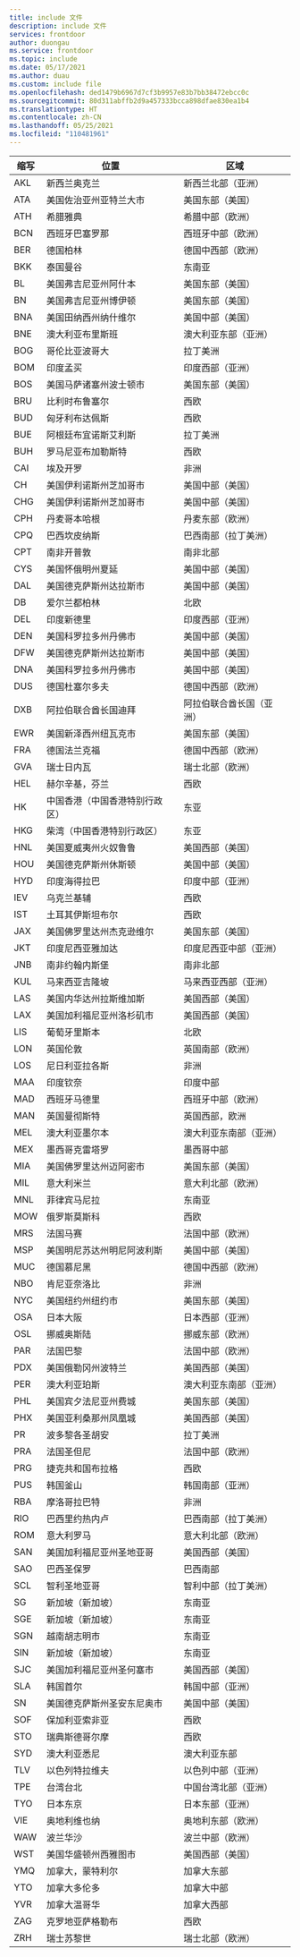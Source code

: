 ```yaml
---
title: include 文件
description: include 文件
services: frontdoor
author: duongau
ms.service: frontdoor
ms.topic: include
ms.date: 05/17/2021
ms.author: duau
ms.custom: include file
ms.openlocfilehash: ded1479b6967d7cf3b9957e83b7bb38472ebcc0c
ms.sourcegitcommit: 80d311abffb2d9a457333bcca898dfae830ea1b4
ms.translationtype: HT
ms.contentlocale: zh-CN
ms.lasthandoff: 05/25/2021
ms.locfileid: "110481961"
---
```

| 缩写 | 位置 | 区域 |
| --- | --- | --- |
| AKL | 新西兰奥克兰 | 新西兰北部（亚洲） |
| ATA | 美国佐治亚州亚特兰大市 | 美国东部（美国） |
| ATH | 希腊雅典 | 希腊中部（欧洲） |
| BCN | 西班牙巴塞罗那 | 西班牙中部（欧洲） |
| BER | 德国柏林 | 德国中西部（欧洲） |
| BKK | 泰国曼谷 | 东南亚 |
| BL  | 美国弗吉尼亚州阿什本 | 美国东部（美国） |
| BN  | 美国弗吉尼亚州博伊顿 | 美国东部（美国） |
| BNA | 美国田纳西州纳什维尔 | 美国中部（美国） |
| BNE | 澳大利亚布里斯班 | 澳大利亚东部（亚洲） |
| BOG | 哥伦比亚波哥大 | 拉丁美洲 |
| BOM | 印度孟买 | 印度西部（亚洲） |
| BOS | 美国马萨诸塞州波士顿市 | 美国东部（美国） |
| BRU | 比利时布鲁塞尔 | 西欧 |
| BUD | 匈牙利布达佩斯 | 西欧 |
| BUE | 阿根廷布宜诺斯艾利斯 | 拉丁美洲 |
| BUH | 罗马尼亚布加勒斯特 | 西欧 |
| CAI | 埃及开罗 | 非洲 |
| CH  | 美国伊利诺斯州芝加哥市 | 美国中部（美国） |
| CHG | 美国伊利诺斯州芝加哥市 | 美国中部（美国） |
| CPH | 丹麦哥本哈根 | 丹麦东部（欧洲） |
| CPQ | 巴西坎皮纳斯 | 巴西南部（拉丁美洲） |
| CPT | 南非开普敦 | 南非北部 |
| CYS | 美国怀俄明州夏延 | 美国中部（美国） |
| DAL | 美国德克萨斯州达拉斯市 | 美国中部（美国） |
| DB  | 爱尔兰都柏林 | 北欧 |
| DEL | 印度新德里 | 印度西部（亚洲） |
| DEN | 美国科罗拉多州丹佛市 | 美国中部（美国） |
| DFW | 美国德克萨斯州达拉斯市 | 美国中部（美国） |
| DNA | 美国科罗拉多州丹佛市 | 美国中部（美国） |
| DUS | 德国杜塞尔多夫 | 德国中西部（欧洲） |
| DXB | 阿拉伯联合酋长国迪拜 | 阿拉伯联合酋长国（亚洲） |
| EWR | 美国新泽西州纽瓦克市 | 美国东部（美国） |
| FRA | 德国法兰克福 | 德国中西部（欧洲） |
| GVA | 瑞士日内瓦 | 瑞士北部（欧洲） |
| HEL | 赫尔辛基，芬兰 | 西欧 |
| HK  | 中国香港（中国香港特别行政区） | 东亚 |
| HKG | 柴湾（中国香港特别行政区） | 东亚 |
| HNL | 美国夏威夷州火奴鲁鲁 | 美国西部（美国） |
| HOU | 美国德克萨斯州休斯顿 | 美国中部（美国） |
| HYD | 印度海得拉巴 | 印度中部（亚洲） |
| IEV | 乌克兰基辅 | 西欧 |
| IST | 土耳其伊斯坦布尔 | 西欧 |
| JAX | 美国佛罗里达州杰克逊维尔 | 美国东部（美国） |
| JKT | 印度尼西亚雅加达 | 印度尼西亚中部（亚洲） |
| JNB | 南非约翰内斯堡 | 南非北部 |
| KUL | 马来西亚吉隆坡 | 马来西亚西部（亚洲） |
| LAS | 美国内华达州拉斯维加斯 | 美国西部（美国） |
| LAX | 美国加利福尼亚州洛杉矶市 | 美国西部（美国） |
| LIS | 葡萄牙里斯本 | 北欧 |
| LON | 英国伦敦 | 英国南部（欧洲） |
| LOS | 尼日利亚拉各斯 | 非洲 |
| MAA | 印度钦奈 | 印度中部 |
| MAD | 西班牙马德里 | 西班牙中部（欧洲） |
| MAN | 英国曼彻斯特 | 英国西部，欧洲 |
| MEL | 澳大利亚墨尔本 | 澳大利亚东南部（亚洲） |
| MEX | 墨西哥克雷塔罗 | 墨西哥中部 |
| MIA | 美国佛罗里达州迈阿密市 | 美国东部（美国） |
| MIL | 意大利米兰 | 意大利北部（欧洲） |
| MNL | 菲律宾马尼拉 | 东南亚 |
| MOW | 俄罗斯莫斯科 | 西欧 |
| MRS | 法国马赛 | 法国中部（欧洲） |
| MSP | 美国明尼苏达州明尼阿波利斯 | 美国中部（美国） |
| MUC | 德国慕尼黑 | 德国中西部（欧洲） |
| NBO | 肯尼亚奈洛比 | 非洲 |
| NYC | 美国纽约州纽约市 | 美国东部（美国） |
| OSA | 日本大阪 | 日本西部（亚洲） |
| OSL | 挪威奥斯陆 | 挪威东部（欧洲） |
| PAR | 法国巴黎 | 法国中部（欧洲） |
| PDX | 美国俄勒冈州波特兰 | 美国西部（美国） |
| PER | 澳大利亚珀斯 | 澳大利亚东南部（亚洲） |
| PHL | 美国宾夕法尼亚州费城 | 美国东部（美国） |
| PHX | 美国亚利桑那州凤凰城 | 美国西部（美国） |
| PR  | 波多黎各圣胡安 | 拉丁美洲 |
| PRA | 法国圣但尼 | 法国中部（欧洲） |
| PRG | 捷克共和国布拉格 | 西欧 |
| PUS | 韩国釜山 | 韩国南部（亚洲） |
| RBA | 摩洛哥拉巴特 | 非洲 |
| RIO | 巴西里约热内卢 | 巴西南部（拉丁美洲） |
| ROM | 意大利罗马 | 意大利北部（欧洲） |
| SAN | 美国加利福尼亚州圣地亚哥 | 美国西部（美国） |
| SAO | 巴西圣保罗 | 巴西南部 |
| SCL | 智利圣地亚哥 | 智利中部（拉丁美洲） |
| SG  | 新加坡（新加坡） | 东南亚 |
| SGE | 新加坡（新加坡） | 东南亚 |
| SGN | 越南胡志明市 | 东南亚 |
| SIN | 新加坡（新加坡） | 东南亚 |
| SJC | 美国加利福尼亚州圣何塞市 | 美国西部（美国） |
| SLA | 韩国首尔 | 韩国中部（亚洲） |
| SN  | 美国德克萨斯州圣安东尼奥市 | 美国中部（美国） |
| SOF | 保加利亚索非亚 | 西欧 |
| STO | 瑞典斯德哥尔摩 | 西欧 |
| SYD | 澳大利亚悉尼 | 澳大利亚东部 |
| TLV | 以色列特拉维夫 | 以色列中部（亚洲） |
| TPE | 台湾台北 | 中国台湾北部（亚洲） |
| TYO | 日本东京 | 日本东部（亚洲） |
| VIE | 奥地利维也纳 | 奥地利东部（欧洲） |
| WAW | 波兰华沙 | 波兰中部（欧洲） |
| WST | 美国华盛顿州西雅图市 | 美国西部（美国） |
| YMQ | 加拿大，蒙特利尔 | 加拿大东部 |
| YTO | 加拿大多伦多 | 加拿大中部 |
| YVR | 加拿大温哥华 | 加拿大西部 |
| ZAG | 克罗地亚萨格勒布 | 西欧 |
| ZRH | 瑞士苏黎世 | 瑞士北部（欧洲） |
